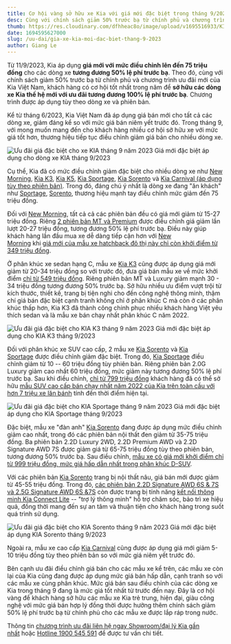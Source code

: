 ```yaml
---
title: Cơ hội vàng sở hữu xe Kia với giá mới đặc biệt trong tháng 9/2023
desc: Cùng với chính sách giảm 50% trước bạ từ chính phủ và chương trình ưu đãi mới của Kia Việt Nam, khách hàng có cơ hội tốt nhất trong năm để sở hữu các dòng xe Kia thế hệ mới với ưu đãi tương đương 100% lệ phí trước bạ.
thumb: https://res.cloudinary.com/dfhheac8o/image/upload/v1695516933/KIA/KIA%20Posts/uu-dai-kia-thang-9-thumb_yfe034.webp
date: 1694595627000
slug: /uu-dai/gia-xe-kia-moi-dac-biet-thang-9-2023
author: Giang Le
---
```


Từ 11/9/2023, Kia áp dụng **giá mới với mức điều chỉnh lên đến 75 triệu đồng** cho các dòng xe **tương đương 50% lệ phí trước bạ**. Theo đó, cùng với chính sách giảm 50% trước bạ từ chính phủ và chương trình ưu đãi mới của Kia Việt Nam, khách hàng có cơ hội tốt nhất trong năm để **sở hữu các dòng xe Kia thế hệ mới với ưu đãi tương đương 100% lệ phí trước bạ**. Chương trình được áp dụng tùy theo dòng xe và phiên bản.

Kể từ tháng 6/2023, Kia Việt Nam đã áp dụng giá bán mới cho tất cả các dòng xe, giảm đáng kể so với mức giá bán niêm yết trước đó. Trong tháng 9, với mong muốn mang đến cho khách hàng nhiều cơ hội sở hữu xe với mức giá tốt hơn, thương hiệu tiếp tục điều chỉnh giảm giá bán cho nhiều dòng xe.

<div class="post-img-wrapper" style={{aspectRatio:1.776}}>
<Image src="https://res.cloudinary.com/dfhheac8o/image/upload/v1695342070/KIA/KIA%20Posts/gia-dac-biet-kia-thang-9-2023_qmrw12.webp" alt="Ưu đãi giá đặc biệt cho xe KIA tháng 9 năm 2023" fill={true} />
<span class="post-img-title">Giá mới đặc biệt áp dụng cho dòng xe KIA tháng 9/2023</span>
</div>

Cụ thể, Kia đã có mức điều chỉnh giảm đặc biệt cho nhiều dòng xe như [New Morning](https://kiavietnam.com.vn/new-morning), [Kia K3](https://kiavietnam.com.vn/the-new-k3), [Kia K5](https://kiavietnam.com.vn/kia-k5), [Kia Sportage](https://kiavietnam.com.vn/kia-sportage), [Kia Sorento](https://kiavietnam.com.vn/kia-sorento) và [Kia Carnival (áp dụng tùy theo phiên bản)](https://kiavietnam.com.vn/carnival). Trong đó, đáng chú ý nhất là dòng xe đang "ăn khách" như [Sportage](https://kiavietnam.com.vn/kia-sportage), [Sorento](https://kiavietnam.com.vn/kia-sorento), thương hiệu mạnh tay điều chỉnh mức giảm đến 75 triệu đồng.

Đối với [New Morning](https://kiavietnam.com.vn/new-morning), tất cả cả các phiên bản đều có giá mới giảm từ 15-27 triệu đồng. Riêng [2 phiên bản MT và Premium](https://kiavietnam.com.vn/new-morning) được điều chỉnh giá giảm lần lượt 20-27 triệu đồng, tương đương 50% lệ phí trước bạ. Điều này giúp khách hàng lần đầu mua xe dễ dàng tiếp cận hơn với [New Morning](https://kiavietnam.com.vn/new-morning) khi [giá mới của mẫu xe hatchback đô thị này chỉ còn khởi điểm từ 349 triệu đồng](https://kiavietnam.com.vn/gia-xe?products%5B%5D=new-morning&sort=a-z&display=rows).

Ở phân khúc xe sedan hạng C, mẫu xe [Kia K3](https://kiavietnam.com.vn/the-new-k3) cũng được áp dụng giá mới giảm từ 20-34 triệu đồng so với trước đó, đưa giá bán mẫu xe về mức khởi điểm [chỉ từ 549 triệu đồng](https://kiavietnam.com.vn/gia-xe?products%5B%5D=the-new-k3&sort=asc&display=rows). Riêng phiên bản MT và Luxury giảm mạnh 30 - 34 triệu đồng tương đương 50% trước bạ. Sở hữu nhiều ưu điểm vượt trội từ kích thước, thiết kế, trang bị tiện nghi cho đến công nghệ thông minh, thậm chí giá bán đặc biệt cạnh tranh không chỉ ở phân khúc C mà còn ở các phân khúc thấp hơn, Kia K3 đã thành công chinh phục nhiều khách hàng Việt yêu thích sedan và là mẫu xe bán chạy nhất phân khúc C năm 2022.

<div class="post-img-wrapper" style={{aspectRatio:1.776}}>
<Image src="https://res.cloudinary.com/dfhheac8o/image/upload/v1695342070/KIA/KIA%20Posts/kia-k3-khuyen-mai-thang-9_d7v7t8.webp" alt="Ưu đãi giá đặc biệt cho KIA K3 tháng 9 năm 2023" fill={true} />
<span class="post-img-title">Giá mới đặc biệt áp dụng cho KIA K3 tháng 9/2023</span>
</div>

Đối với phân khúc xe SUV cao cấp, 2 mẫu xe [Kia Sorento](https://kiavietnam.com.vn/kia-sorento) và [Kia Sportage](https://kiavietnam.com.vn/kia-sportage) được điều chỉnh giảm đặc biệt. Trong đó, [Kia Sportage](https://kiavietnam.com.vn/kia-sportage) điều chỉnh giảm từ 10 -- 60 triệu đồng tùy phiên bản. Riêng phiên bản 2.0G Luxury giảm cao nhất 60 triệu đồng, mức giảm này tương đương 50% lệ phí trước bạ. Sau khi điều chỉnh, [chỉ từ 799 triệu đồng](https://kiavietnam.com.vn/kia-sportage) khách hàng đã có thể sở hữu [mẫu SUV cao cấp bán chạy nhất năm 2022 của Kia trên toàn cầu với hơn 7 triệu xe lăn bánh](https://kiavietnam.com.vn/kia-sportage) tính đến thời điểm hiện tại.

<div class="post-img-wrapper" style={{aspectRatio:1.776}}>
<Image src="https://res.cloudinary.com/dfhheac8o/image/upload/v1695342070/KIA/KIA%20Posts/kia-sportage-khuyen-mai-thang-9_oqlbhq.webp" alt="Ưu đãi giá đặc biệt cho KIA Sportage tháng 9 năm 2023" fill={true} />
<span class="post-img-title">Giá mới đặc biệt áp dụng cho KIA Sportage tháng 9/2023</span>
</div>

Đặc biệt, mẫu xe "đàn anh" [Kia Sorento](https://kiavietnam.com.vn/kia-sorento) đang được áp dụng mức điều chỉnh giảm cao nhất, trong đó các phiên bản nội thất đen giảm từ 35-75 triệu đồng. Ba phiên bản 2.2D Luxury 2WD, 2.2D Premium AWD và 2.2D Signature AWD 7S được giảm giá từ 65-75 triệu đồng tùy theo phiên bản, tương đương 50% trước bạ. Sau điều chỉnh, [mẫu xe có giá mới khởi điểm chỉ từ 999 triệu đồng, mức giá hấp dẫn nhất trong phân khúc D-SUV](https://kiavietnam.com.vn/gia-xe?products%5B%5D=kia-sorento&sort=asc&display=rows).

Với các phiên bản [Kia Sorento](https://kiavietnam.com.vn/kia-sorento) trang bị nội thất nâu, giá bán mới được giảm từ 45-55 triệu đồng. Trong đó, [các phiên bản 2.2D Signature AWD 6S & 7S và 2.5G Signature AWD 6S &7S](https://kiavietnam.com.vn/kia-sorento) còn được trang bị tính năng [kết nối thông minh Kia Connect Lite](https://kiavietnam.com.vn/kia-connect) -- "trợ lý thông minh" hỗ trợ chăm sóc, bảo trì xe hiệu quả, đồng thời mang đến sự an tâm và thuận tiện cho khách hàng trong suốt quá trình sử dụng.

<div class="post-img-wrapper" style={{aspectRatio:1.776}}>
<Image src="https://res.cloudinary.com/dfhheac8o/image/upload/v1695342071/KIA/KIA%20Posts/kia-sorento-khuyen-mai-thang-9_wbn7br.webp" alt="Ưu đãi giá đặc biệt cho KIA Sorento tháng 9 năm 2023" fill={true} />
<span class="post-img-title">Giá mới đặc biệt áp dụng KIA Sorento tháng 9/2023</span>
</div>

Ngoài ra, mẫu xe cao cấp [Kia Carnival](https://kiavietnam.com.vn/carnival) cũng được áp dụng giá mới giảm 5-10 triệu đồng tùy theo phiên bản so với mức giá niêm yết trước đó.

Bên cạnh ưu đãi điều chỉnh giá bán cho các mẫu xe kể trên, các mẫu xe còn lại của Kia cũng đang được áp dụng mức giá bán hấp dẫn, cạnh tranh so với các mẫu xe cùng phân khúc. Mức giá bán sau điều chỉnh của các dòng xe Kia trong tháng 9 đang là mức giá tốt nhất từ trước đến nay. Đây là cơ hội vàng để khách hàng sở hữu các mẫu xe Kia trẻ trung, hiện đại, giàu công nghệ với mức giá bán hợp lý đồng thời được hưởng thêm chính sách giảm 50% lệ phí trước bạ từ chính phủ cho các mẫu xe được lắp ráp trong nước.

Thông tin [chương trình ưu đãi liên hệ ngay Showroom/đại lý Kia gần nhất](https://kiavietnam.com.vn/lien-he) hoặc [Hotline 1900 545 591](https://kiavietnam.com.vn/lien-he) để được tư vấn chi tiết.
